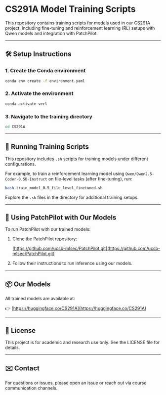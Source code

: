 # CS291A Model Training Scripts

This repository contains training scripts for models used in our CS291A project, including fine-tuning and reinforcement learning (RL) setups with Qwen models and integration with PatchPilot.

---

## 🛠️ Setup Instructions

### 1. Create the Conda environment

```bash
conda env create -f environment.yaml
```

### 2. Activate the environment

```bash
conda activate verl
```

### 3. Navigate to the training directory

```bash
cd CS291A
```

---

## 🚀 Running Training Scripts

This repository includes `.sh` scripts for training models under different configurations.

For example, to train a reinforcement learning model using `Qwen/Qwen2.5-Coder-0.5B-Instruct` on file-level tasks (after fine-tuning), run:

```bash
bash train_model_0.5_file_level_finetuned.sh
```

Explore the `.sh` files in the directory for additional training setups.

---

## 🤖 Using PatchPilot with Our Models

To run PatchPilot with our trained models:

1. Clone the PatchPilot repository:

   [https://github.com/ucsb-mlsec/PatchPilot.git](https://github.com/ucsb-mlsec/PatchPilot.git)

2. Follow their instructions to run inference using our models.

---

## 📦 Our Models

All trained models are available at:

👉 [https://huggingface.co/CS291A](https://huggingface.co/CS291A)

---

## 📄 License

This project is for academic and research use only. See the LICENSE file for details.

---

## ✉️ Contact

For questions or issues, please open an issue or reach out via course communication channels.
